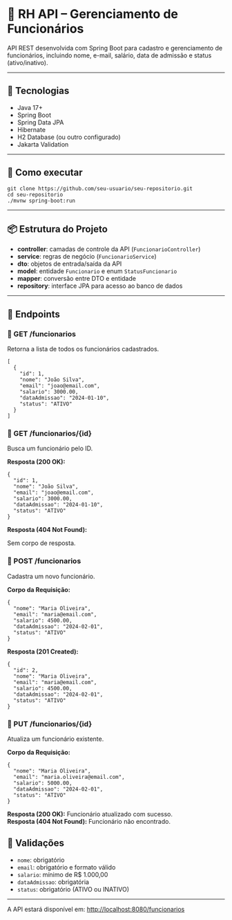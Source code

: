 <h1>📂 RH API – Gerenciamento de Funcionários</h1>
<p>API REST desenvolvida com Spring Boot para cadastro e gerenciamento de funcionários, incluindo nome, e-mail, salário, data de admissão e status (ativo/inativo).</p>

<hr>

<h2>🔧 Tecnologias</h2>
<ul>
  <li>Java 17+</li>
  <li>Spring Boot</li>
  <li>Spring Data JPA</li>
  <li>Hibernate</li>
  <li>H2 Database (ou outro configurado)</li>
  <li>Jakarta Validation</li>
</ul>

<hr>

<h2>🏁 Como executar</h2>
<pre><code>git clone https://github.com/seu-usuario/seu-repositorio.git
cd seu-repositorio
./mvnw spring-boot:run
</code></pre>

<hr>

<h2>📦 Estrutura do Projeto</h2>
<ul>
  <li><b>controller</b>: camadas de controle da API (<code>FuncionarioController</code>)</li>
  <li><b>service</b>: regras de negócio (<code>FuncionarioService</code>)</li>
  <li><b>dto</b>: objetos de entrada/saída da API</li>
  <li><b>model</b>: entidade <code>Funcionario</code> e enum <code>StatusFuncionario</code></li>
  <li><b>mapper</b>: conversão entre DTO e entidade</li>
  <li><b>repository</b>: interface JPA para acesso ao banco de dados</li>
</ul>

<hr>

<h2>🚀 Endpoints</h2>

<h3>🔹 GET /funcionarios</h3>
<p>Retorna a lista de todos os funcionários cadastrados.</p>
<pre><code>[
  {
    "id": 1,
    "nome": "João Silva",
    "email": "joao@email.com",
    "salario": 3000.00,
    "dataAdmissao": "2024-01-10",
    "status": "ATIVO"
  }
]
</code></pre>

<h3>🔹 GET /funcionarios/{id}</h3>
<p>Busca um funcionário pelo ID.</p>
<b>Resposta (200 OK):</b>
<pre><code>{
  "id": 1,
  "nome": "João Silva",
  "email": "joao@email.com",
  "salario": 3000.00,
  "dataAdmissao": "2024-01-10",
  "status": "ATIVO"
}
</code></pre>

<b>Resposta (404 Not Found):</b>
<p>Sem corpo de resposta.</p>

<h3>🔹 POST /funcionarios</h3>
<p>Cadastra um novo funcionário.</p>
<b>Corpo da Requisição:</b>
<pre><code>{
  "nome": "Maria Oliveira",
  "email": "maria@email.com",
  "salario": 4500.00,
  "dataAdmissao": "2024-02-01",
  "status": "ATIVO"
}
</code></pre>

<b>Resposta (201 Created):</b>
<pre><code>{
  "id": 2,
  "nome": "Maria Oliveira",
  "email": "maria@email.com",
  "salario": 4500.00,
  "dataAdmissao": "2024-02-01",
  "status": "ATIVO"
}
</code></pre>

<h3>🔹 PUT /funcionarios/{id}</h3>
<p>Atualiza um funcionário existente.</p>
<b>Corpo da Requisição:</b>
<pre><code>{
  "nome": "Maria Oliveira",
  "email": "maria.oliveira@email.com",
  "salario": 5000.00,
  "dataAdmissao": "2024-02-01",
  "status": "ATIVO"
}
</code></pre>

<b>Resposta (200 OK):</b> Funcionário atualizado com sucesso. <br>
<b>Resposta (404 Not Found):</b> Funcionário não encontrado.


<h2>📌 Validações</h2>
<ul>
  <li><code>nome</code>: obrigatório</li>
  <li><code>email</code>: obrigatório e formato válido</li>
  <li><code>salario</code>: mínimo de R$ 1.000,00</li>
  <li><code>dataAdmissao</code>: obrigatória</li>
  <li><code>status</code>: obrigatório (ATIVO ou INATIVO)</li>
</ul>

<hr>

<p>A API estará disponível em: <a href="http://localhost:8080/funcionarios">http://localhost:8080/funcionarios</a></p>
